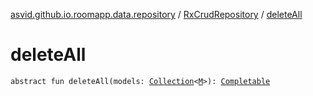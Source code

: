 [asvid.github.io.roomapp.data.repository](../index.md) / [RxCrudRepository](index.md) / [deleteAll](./delete-all.md)

# deleteAll

`abstract fun deleteAll(models: `[`Collection`](https://kotlinlang.org/api/latest/jvm/stdlib/kotlin.collections/-collection/index.html)`<`[`M`](index.md#M)`>): `[`Completable`](http://reactivex.io/RxJava/javadoc/io/reactivex/Completable.html)